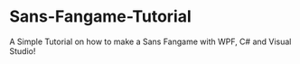 # Sans-Fangame-Tutorial
A Simple Tutorial on how to make a Sans Fangame with WPF, C# and Visual Studio!
